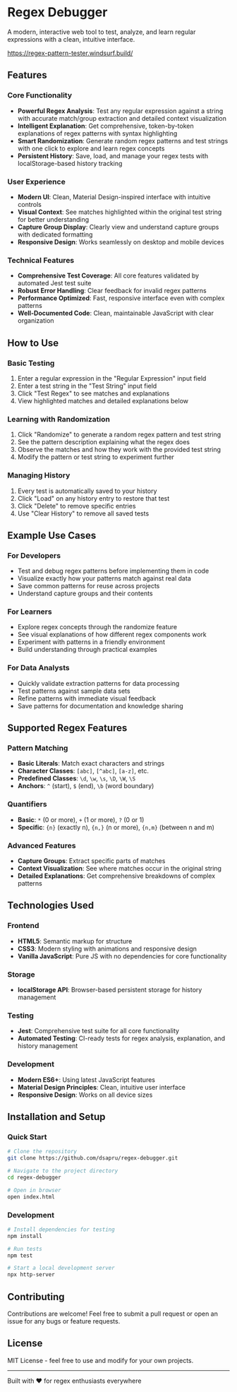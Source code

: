 # Regex Debugger

A modern, interactive web tool to test, analyze, and learn regular expressions with a clean, intuitive interface.

https://regex-pattern-tester.windsurf.build/

## Features

### Core Functionality
- **Powerful Regex Analysis**: Test any regular expression against a string with accurate match/group extraction and detailed context visualization
- **Intelligent Explanation**: Get comprehensive, token-by-token explanations of regex patterns with syntax highlighting
- **Smart Randomization**: Generate random regex patterns and test strings with one click to explore and learn regex concepts
- **Persistent History**: Save, load, and manage your regex tests with localStorage-based history tracking

### User Experience
- **Modern UI**: Clean, Material Design-inspired interface with intuitive controls
- **Visual Context**: See matches highlighted within the original test string for better understanding
- **Capture Group Display**: Clearly view and understand capture groups with dedicated formatting
- **Responsive Design**: Works seamlessly on desktop and mobile devices

### Technical Features
- **Comprehensive Test Coverage**: All core features validated by automated Jest test suite
- **Robust Error Handling**: Clear feedback for invalid regex patterns
- **Performance Optimized**: Fast, responsive interface even with complex patterns
- **Well-Documented Code**: Clean, maintainable JavaScript with clear organization

## How to Use

### Basic Testing
1. Enter a regular expression in the "Regular Expression" input field
2. Enter a test string in the "Test String" input field
3. Click "Test Regex" to see matches and explanations
4. View highlighted matches and detailed explanations below

### Learning with Randomization
1. Click "Randomize" to generate a random regex pattern and test string
2. See the pattern description explaining what the regex does
3. Observe the matches and how they work with the provided test string
4. Modify the pattern or test string to experiment further

### Managing History
1. Every test is automatically saved to your history
2. Click "Load" on any history entry to restore that test
3. Click "Delete" to remove specific entries
4. Use "Clear History" to remove all saved tests

## Example Use Cases

### For Developers
- Test and debug regex patterns before implementing them in code
- Visualize exactly how your patterns match against real data
- Save common patterns for reuse across projects
- Understand capture groups and their contents

### For Learners
- Explore regex concepts through the randomize feature
- See visual explanations of how different regex components work
- Experiment with patterns in a friendly environment
- Build understanding through practical examples

### For Data Analysts
- Quickly validate extraction patterns for data processing
- Test patterns against sample data sets
- Refine patterns with immediate visual feedback
- Save patterns for documentation and knowledge sharing

## Supported Regex Features

### Pattern Matching
- **Basic Literals**: Match exact characters and strings
- **Character Classes**: `[abc]`, `[^abc]`, `[a-z]`, etc.
- **Predefined Classes**: `\d`, `\w`, `\s`, `\D`, `\W`, `\S`
- **Anchors**: `^` (start), `$` (end), `\b` (word boundary)

### Quantifiers
- **Basic**: `*` (0 or more), `+` (1 or more), `?` (0 or 1)
- **Specific**: `{n}` (exactly n), `{n,}` (n or more), `{n,m}` (between n and m)

### Advanced Features
- **Capture Groups**: Extract specific parts of matches
- **Context Visualization**: See where matches occur in the original string
- **Detailed Explanations**: Get comprehensive breakdowns of complex patterns

## Technologies Used

### Frontend
- **HTML5**: Semantic markup for structure
- **CSS3**: Modern styling with animations and responsive design
- **Vanilla JavaScript**: Pure JS with no dependencies for core functionality

### Storage
- **localStorage API**: Browser-based persistent storage for history management

### Testing
- **Jest**: Comprehensive test suite for all core functionality
- **Automated Testing**: CI-ready tests for regex analysis, explanation, and history management

### Development
- **Modern ES6+**: Using latest JavaScript features
- **Material Design Principles**: Clean, intuitive user interface
- **Responsive Design**: Works on all device sizes

## Installation and Setup

### Quick Start
```bash
# Clone the repository
git clone https://github.com/dsapru/regex-debugger.git

# Navigate to the project directory
cd regex-debugger

# Open in browser
open index.html
```

### Development
```bash
# Install dependencies for testing
npm install

# Run tests
npm test

# Start a local development server
npx http-server
```

## Contributing

Contributions are welcome! Feel free to submit a pull request or open an issue for any bugs or feature requests.

## License

MIT License - feel free to use and modify for your own projects.

---

Built with ❤️ for regex enthusiasts everywhere

